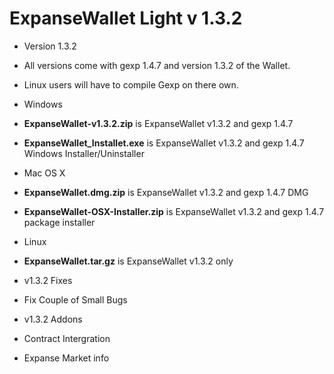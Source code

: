 # ExpanseWallet Light v 1.3.2

* Version 1.3.2
 * All versions come with gexp 1.4.7 and version 1.3.2 of the Wallet.
 * Linux users will have to compile Gexp on there own.

* Windows
 * **ExpanseWallet-v1.3.2.zip** is ExpanseWallet v1.3.2 and gexp 1.4.7
 * **ExpanseWallet_Installet.exe** is ExpanseWallet v1.3.2 and gexp 1.4.7 Windows Installer/Uninstaller

* Mac OS X
 * **ExpanseWallet.dmg.zip** is ExpanseWallet v1.3.2 and gexp 1.4.7 DMG
 * **ExpanseWallet-OSX-Installer.zip** is ExpanseWallet v1.3.2 and gexp 1.4.7 package installer

* Linux
 * **ExpanseWallet.tar.gz** is ExpanseWallet v1.3.2 only
 
* v1.3.2 Fixes
 * Fix Couple of Small Bugs
  
* v1.3.2 Addons
 * Contract Intergration 
 * Expanse Market info
